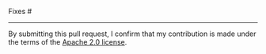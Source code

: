 <!--
Explain what changed and why.

Please read the [Contribution guidelines][1] and follow the pull-request
checklist.

[1]: https://github.com/aws-samples/aws-cdk-examples/blob/master/CONTRIBUTING.md
-->

Fixes # <!-- Please create a new issue if none exists yet -->

---

By submitting this pull request, I confirm that my contribution is made under the terms of the [Apache 2.0 license].

[apache 2.0 license]: https://www.apache.org/licenses/LICENSE-2.0
